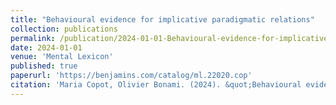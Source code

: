 ```yaml
---
title: "Behavioural evidence for implicative paradigmatic relations"
collection: publications
permalink: /publication/2024-01-01-Behavioural-evidence-for-implicative-paradigmatic-
date: 2024-01-01
venue: 'Mental Lexicon'
published: true
paperurl: 'https://benjamins.com/catalog/ml.22020.cop'
citation: 'Maria Copot, Olivier Bonami. (2024). &quot;Behavioural evidence for implicative paradigmatic relations&quot;. <i>Mental Lexicon</i>. 18, (2), 177--217.'
---
```

